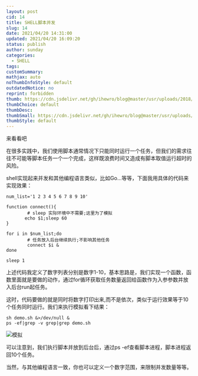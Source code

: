 ```yaml
---
layout: post
cid: 14
title: SHELL脚本并发
slug: 14
date: 2021/04/20 14:31:00
updated: 2021/04/20 16:09:20
status: publish
author: sunday
categories: 
  - SHELL
tags: 
customSummary: 
mathjax: auto
noThumbInfoStyle: default
outdatedNotice: no
reprint: forbidden
thumb: https://cdn.jsdelivr.net/gh/ihewro/blog@master/usr/uploads/2018/11/2975346373.jpg
thumbChoice: default
thumbDesc: 
thumbSmall: https://cdn.jsdelivr.net/gh/ihewro/blog@master/usr/uploads/2018/11/2975346373.jpg
thumbStyle: default
---
```


来看看吧 <!--more--> 

在很多实践中，我们使用脚本通常情况下只能同时运行一个任务，但我们的需求往往不可能等脚本任务一个一个完成，这样既浪费时间又造成有脚本取值运行超时的风险。

shell实现起来并发和其他编程语言类似，比如Go...等等，下面我用具体的代码来实现效果：

    
    num_list='1 2 3 4 5 6 7 8 9 10'

    function connect(){
            # sleep 实际环境中不需要;这里为了模拟
           echo $1;sleep 60
    }

    for i in $num_list;do
            # 任务放入后台继续执行;不影响其他任务
            connect $i &
    done

    sleep 1


上述代码我定义了数字列表分别是数字1-10，基本思路是，我们实现一个函数，函数里面就是要做的动作，通过for循环获取任务数量返回给函数作为入参参数并放入后台run起任务。

这时，代码要做的就是同时将数字打印出来,而不是依次，类似于运行效果等于10个任务同时运行。我们来执行模拟看下结果：

    sh demo.sh &>/dev/null & 
    ps -ef|grep -v grep|grep demo.sh

![模拟][1]


  [1]: https://itan90.cn/usr/uploads/2021/04/2568294713.png

可以注意到，我们执行脚本并放到后台后，通过ps -ef查看脚本进程，脚本进程返回10个任务。

当然，与其他编程语言一致，你也可以定义一个数字范围，来限制并发数量等等。